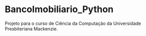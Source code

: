 # BancoImobiliario_Python

Projeto para o curso de Ciência da Computação da Universidade Presbiteriana Mackenzie.

